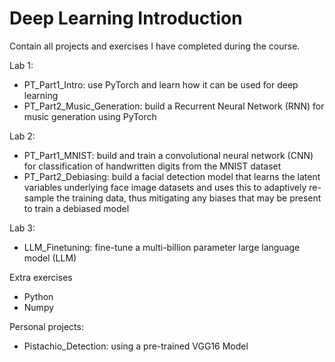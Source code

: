# Deep Learning Introduction
Contain all projects and exercises I have completed during the course.

Lab 1:
- PT_Part1_Intro: use PyTorch and learn how it can be used for deep learning
- PT_Part2_Music_Generation: build a Recurrent Neural Network (RNN) for music generation using PyTorch

Lab 2:
- PT_Part1_MNIST:  build and train a convolutional neural network (CNN) for classification of handwritten digits from the MNIST dataset
- PT_Part2_Debiasing: build a facial detection model that learns the latent variables underlying face image datasets and uses this to adaptively re-sample the training data, thus mitigating any biases that may be present to train a debiased model

Lab 3:
- LLM_Finetuning: fine-tune a multi-billion parameter large language model (LLM)

Extra exercises
- Python
- Numpy

Personal projects:
- Pistachio_Detection: using a pre-trained VGG16 Model
